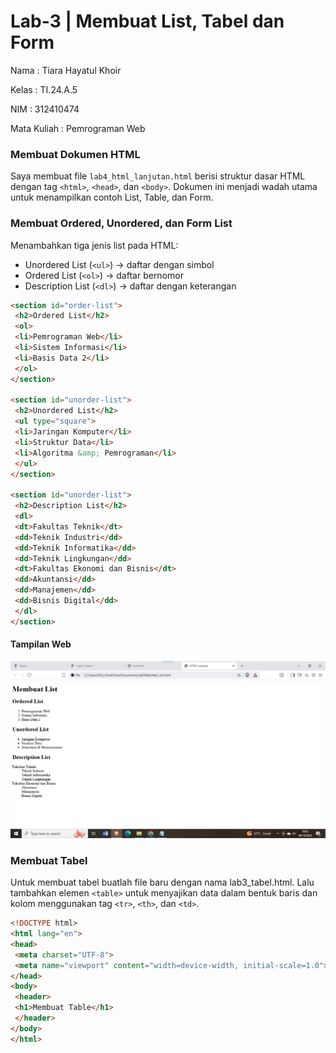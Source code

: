 # Lab-3 | Membuat List, Tabel dan Form

Nama : Tiara Hayatul Khoir

Kelas : TI.24.A.5

NIM : 312410474

Mata Kuliah : Pemrograman Web

### Membuat Dokumen HTML

Saya membuat file `lab4_html_lanjutan.html` berisi struktur dasar HTML dengan tag `<html>`, `<head>`, dan `<body>`.
Dokumen ini menjadi wadah utama untuk menampilkan contoh List, Table, dan Form.

### Membuat Ordered, Unordered, dan Form List
Menambahkan tiga jenis list pada HTML:
- Unordered List (`<ul>`) → daftar dengan simbol
- Ordered List (`<ol>`) → daftar bernomor
- Description List (`<dl>`) → daftar dengan keterangan

```html
<section id="order-list"> 
 <h2>Ordered List</h2> 
 <ol> 
 <li>Pemrograman Web</li> 
 <li>Sistem Informasi</li> 
 <li>Basis Data 2</li> 
 </ol> 
</section>

<section id="unorder-list"> 
 <h2>Unordered List</h2> 
 <ul type="square"> 
 <li>Jaringan Komputer</li> 
 <li>Struktur Data</li> 
 <li>Algoritma &amp; Pemrograman</li> 
 </ul> 
</section>

<section id="unorder-list"> 
 <h2>Description List</h2> 
 <dl> 
 <dt>Fakultas Teknik</dt> 
 <dd>Teknik Industri</dd> 
 <dd>Teknik Informatika</dd> 
 <dd>Teknik Lingkungan</dd> 
 <dt>Fakultas Ekonomi dan Bisnis</dt> 
 <dd>Akuntansi</dd> 
 <dd>Manajemen</dd> 
 <dd>Bisnis Digital</dd> 
 </dl> 
</section>
```

#### Tampilan Web
![Gambar Tampilan](https://github.com/tir890/Lab3Web/blob/788efe465c00edea140ad8666634bdd8c5f4f3ac/Lab3Web/empat.png)

### Membuat Tabel

Untuk membuat tabel buatlah file baru dengan nama lab3_tabel.html.
Lalu tambahkan elemen `<table>` untuk menyajikan data dalam bentuk baris dan kolom menggunakan tag `<tr>`, `<th>`, dan `<td>`.

```html
<!DOCTYPE html> 
<html lang="en"> 
<head> 
 <meta charset="UTF-8"> 
 <meta name="viewport" content="width=device-width, initial-scale=1.0">  <title>HTML Lanjutan</title> 
</head> 
<body> 
 <header> 
 <h1>Membuat Table</h1> 
 </header> 
</body> 
</html>
```
